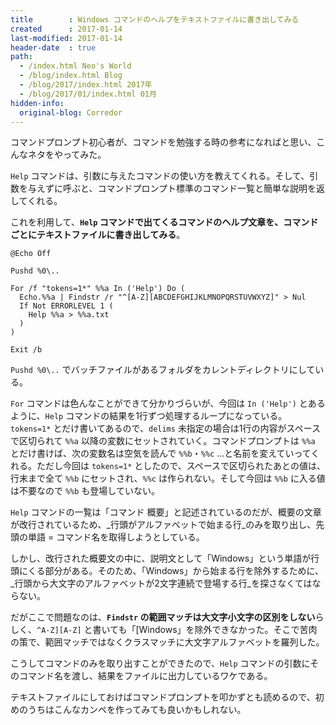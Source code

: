 ```yaml
---
title        : Windows コマンドのヘルプをテキストファイルに書き出してみる
created      : 2017-01-14
last-modified: 2017-01-14
header-date  : true
path:
  - /index.html Neo's World
  - /blog/index.html Blog
  - /blog/2017/index.html 2017年
  - /blog/2017/01/index.html 01月
hidden-info:
  original-blog: Corredor
---
```


コマンドプロンプト初心者が、コマンドを勉強する時の参考になればと思い、こんなネタをやってみた。

`Help` コマンドは、引数に与えたコマンドの使い方を教えてくれる。そして、引数を与えずに呼ぶと、コマンドプロンプト標準のコマンド一覧と簡単な説明を返してくれる。

これを利用して、**`Help` コマンドで出てくるコマンドのヘルプ文章を、コマンドごとにテキストファイルに書き出してみる**。

```batch
@Echo Off

Pushd %0\..

For /f "tokens=1*" %%a In ('Help') Do (
  Echo.%%a | Findstr /r "^[A-Z][ABCDEFGHIJKLMNOPQRSTUVWXYZ]" > Nul
  If Not ERRORLEVEL 1 (
    Help %%a > %%a.txt
  )
)

Exit /b
```

`Pushd %0\..` でバッチファイルがあるフォルダをカレントディレクトリにしている。

`For` コマンドは色んなことができて分かりづらいが、今回は `In ('Help')` とあるように、`Help` コマンドの結果を1行ずつ処理するループになっている。`tokens=1*` とだけ書いてあるので、`delims` 未指定の場合は1行の内容がスペースで区切られて `%%a` 以降の変数にセットされていく。コマンドプロンプトは `%%a` とだけ書けば、次の変数名は空気を読んで `%%b`・`%%c` …と名前を変えていってくれる。ただし今回は `tokens=1*` としたので、スペースで区切られたあとの値は、行末まで全て `%%b` にセットされ、`%%c` は作られない。そして今回は `%%b` に入る値は不要なので `%%b` も登場していない。

`Help` コマンドの一覧は「コマンド 概要」と記述されているのだが、概要の文章が改行されているため、_行頭がアルファベットで始まる行_のみを取り出し、先頭の単語 = コマンド名を取得しようとしている。

しかし、改行された概要文の中に、説明文として「Windows」という単語が行頭にくる部分がある。そのため、「Windows」から始まる行を除外するために、_行頭から大文字のアルファベットが2文字連続で登場する行_を探さなくてはならない。

だがここで問題なのは、**`Findstr` の範囲マッチは大文字小文字の区別をしない**らしく、`^A-Z][A-Z]` と書いても「[Windows」を除外できなかった。そこで苦肉の策で、範囲マッチではなくクラスマッチに大文字アルファベットを羅列した。

こうしてコマンドのみを取り出すことができたので、`Help` コマンドの引数にそのコマンド名を渡し、結果をファイルに出力しているワケである。

テキストファイルにしておけばコマンドプロンプトを叩かずとも読めるので、初めのうちはこんなカンペを作ってみても良いかもしれない。
